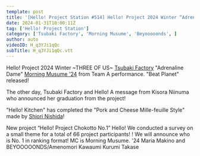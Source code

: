 ```yaml
---
template: post
title: '[Hello! Project Station #514] Hello! Project 2024 Winter “Adrenaline Dame”, “Beat no Planet” / Kisora Niinuma Message / New Project “Chokotto No.1” / MC: Maria Makino, Kurumi Takase'
date: 2024-01-31T10:00:11Z
tag: ['Hello! Project Station']
category: ['Tsubaki Factory', 'Morning Musume', 'Beyooooonds', ]
author: auto 
videoID: H_q3YJi1qQc
subTitle: H_q3YJi1qQc.vtt
---
```

Hello! Project 2024 Winter ~THREE OF US~ [Tsubaki Factory](/artist/tsubaki-factory/) "Adrenaline Dame" [Morning Musume '24](/artist/morning-musume/) from Team A performance.  "Beat Planet" released!

The other day, Tsubaki Factory and Hello! A message from Kisora Niinuma who announced her graduation from the project!

"Hello! Kitchen" has completed the "Pork and Cheese Mille-feuille Style" made by [Shiori Nishida](/artist/beyooooonds/)!

New project “Hello! Project Chokotto No.1” Hello! We conducted a survey on a small theme for a total of 66 project participants! ! We will announce who is No. 1 in ranking format!
MC is Morning Musume. '24 Maria Makino and BEYOOOOONDS/Amenomori Kawaumi Kurumi Takase
